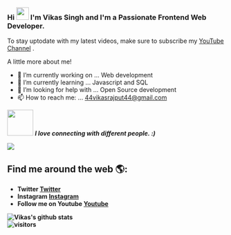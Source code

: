 ### Hi <img src="https://github.com/TheDudeThatCode/TheDudeThatCode/blob/master/Assets/Hi.gif" width="29px"> I'm Vikas Singh and I'm a Passionate Frontend Web Developer.
To stay uptodate with my latest videos, make sure to subscribe my <a href= "https://www.youtube.com/channel/UC2UPlDOXeTpUYKtk2kP3WXA">YouTube Channel</a> .

A little more about me!

- 🔭 I’m currently working on ... Web development
- 🌱 I’m currently learning ... Javascript and SQL
- 🤔 I’m looking for help with ... Open Source development
- 📫 How to reach me: ... 44vikasrajput44@gmail.com


<img src="https://media.giphy.com/media/LnQjpWaON8nhr21vNW/giphy.gif" width="60"> <em><b>I love connecting with different people.  :)</em>
<p><img src = "https://media.giphy.com/media/10LKovKon8DENq/giphy.gif"></p>

## Find me around the web 🌎:

- Twitter <a href="https://mobile.twitter.com/_SinghVikas_">Twitter</a> 
- Instagram <a href="https://instagram.com/uitrends0?igshid=1d0rzqb8a8obv">Instagram</a> 
- Follow me on Youtube  <a href="https://www.youtube.com/channel/UC2UPlDOXeTpUYKtk2kP3WXA">Youtube</a> 

![Vikas's github stats](https://github-readme-stats.vercel.app/api?username=vkassingh&show_icons=true&hide_border=true)
<br />
![visitors](https://visitor-badge.laobi.icu/badge?page_id=vkassingh.vkassingh)
